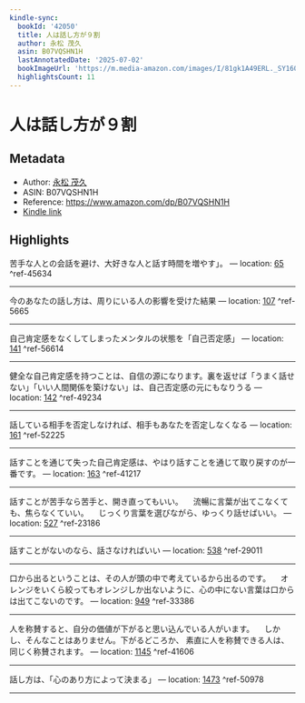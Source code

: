 ```yaml
---
kindle-sync:
  bookId: '42050'
  title: 人は話し方が９割
  author: 永松 茂久
  asin: B07VQSHN1H
  lastAnnotatedDate: '2025-07-02'
  bookImageUrl: 'https://m.media-amazon.com/images/I/81gk1A49ERL._SY160.jpg'
  highlightsCount: 11
---
```

# 人は話し方が９割
## Metadata
* Author: [永松 茂久](https://www.amazon.comundefined)
* ASIN: B07VQSHN1H
* Reference: https://www.amazon.com/dp/B07VQSHN1H
* [Kindle link](kindle://book?action=open&asin=B07VQSHN1H)

## Highlights
苦手な人との会話を避け、大好きな人と話す時間を増やす」。 — location: [65](kindle://book?action=open&asin=B07VQSHN1H&location=65) ^ref-45634

---
今のあなたの話し方は、周りにいる人の影響を受けた結果 — location: [107](kindle://book?action=open&asin=B07VQSHN1H&location=107) ^ref-5665

---
自己肯定感をなくしてしまったメンタルの状態を「自己否定感」 — location: [141](kindle://book?action=open&asin=B07VQSHN1H&location=141) ^ref-56614

---
健全な自己肯定感を持つことは、自信の源になります。裏を返せば「うまく話せない」「いい人間関係を築けない」は、自己否定感の元にもなりうる — location: [142](kindle://book?action=open&asin=B07VQSHN1H&location=142) ^ref-49234

---
話している相手を否定しなければ、相手もあなたを否定しなくなる — location: [161](kindle://book?action=open&asin=B07VQSHN1H&location=161) ^ref-52225

---
話すことを通じて失った自己肯定感は、やはり話すことを通じて取り戻すのが一番です。 — location: [163](kindle://book?action=open&asin=B07VQSHN1H&location=163) ^ref-41217

---
話すことが苦手なら苦手と、開き直ってもいい。 　流暢に言葉が出てこなくても、焦らなくていい。 　じっくり言葉を選びながら、ゆっくり話せばいい。 — location: [527](kindle://book?action=open&asin=B07VQSHN1H&location=527) ^ref-23186

---
話すことがないのなら、話さなければいい — location: [538](kindle://book?action=open&asin=B07VQSHN1H&location=538) ^ref-29011

---
口から出るということは、その人が頭の中で考えているから出るのです。 　オレンジをいくら絞ってもオレンジしか出ないように、心の中にない言葉は口からは出てこないのです。 — location: [949](kindle://book?action=open&asin=B07VQSHN1H&location=949) ^ref-33386

---
人を称賛すると、自分の価値が下がると思い込んでいる人がいます。 　しかし、そんなことはありません。下がるどころか、 素直に人を称賛できる人は、同じく称賛されます。 — location: [1145](kindle://book?action=open&asin=B07VQSHN1H&location=1145) ^ref-41606

---
話し方は、「心のあり方によって決まる」 — location: [1473](kindle://book?action=open&asin=B07VQSHN1H&location=1473) ^ref-50978

---
